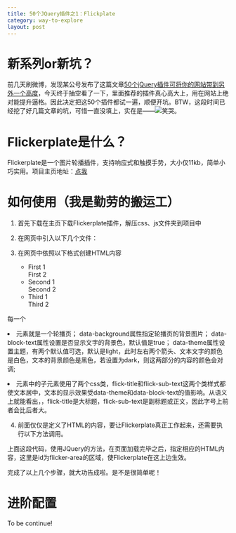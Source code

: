 ```yaml
---
title: 50个JQuery插件之1：Flickplate
category: way-to-explore
layout: post
---
```


# 新系列or新坑？
前几天刷微博，发现某公号发布了这篇文章[50个jQuery插件可将你的网站带到另外一个高度](http://www.lupaworld.com/article-239506.html)，今天终于抽空看了一下，里面推荐的插件真心高大上，用在网站上绝对能提升逼格。因此决定把这50个插件都试一遍，顺便开坑。BTW，这段时间已经挖了好几篇文章的坑，可惜一直没填上，实在是——![笑哭](http://sr1-me.qiniudn.com/emotions/laugh2cry.jpg)。

# Flickerplate是什么？

Flickerplate是一个图片轮播插件，支持响应式和触摸手势，大小仅11kb，简单小巧实用。项目主页地址：[点我](http://getwebplate.com/plugins/flickerplate)

# 如何使用（我是勤劳的搬运工）

1. 首先下载在主页下载Flickerplate插件，解压css、js文件夹到项目中

2. 在网页中引入以下几个文件：

    <!-- Flickerplate依赖的文件 -->
    <script type="text/javascript" src="js/jquery-v1.10.2.js"></script>
    <script type="text/javascript" src="js/jquery-finger-v0.1.0.js"></script>
    <script type="text/javascript" src="js/modernizr-custom-v2.7.1.js"></script>
    <!-- Flickerplate核心文件 -->
    <script type="text/javascript" src="js/flickerplate.js"></script>
    <link rel="stylesheet" type="text/css" href="css/flickerplate.css">

3. 在网页中依照以下格式创建HTML内容

    <div id="flicker-area">
      <ul>
        <li data-background="img/field.jpg">
          <div class="flick-title">First 1</div>
          <div class="flick-sub-text">First 2</div>
        </li>
        <li data-block-text="false" data-background="img/field.jpg">
          <div class="flick-title">Second 1</div>
          <div class="flick-sub-text">Second 2</div>
        </li>
        <li data-theme="dark" data-background="img/field.jpg">
          <div class="flick-title">Third 1</div>
          <div class="flick-sub-text">Third 2</div>
        </li>
      </ul>
    </div>

每一个<li>元素就是一个轮播页；
data-background属性指定轮播页的背景图片；
data-block-text属性设置是否显示文字的背景色，默认值是true；
data-theme属性设置主题，有两个默认值可选，默认是light，此时左右两个箭头、文本文字的颜色是白色，文本的背景颜色是黑色，若设置为dark，则这两部分的内容的颜色会对调;
<li>元素中的子元素使用了两个css类，flick-title和flick-sub-text这两个类样式都使文本居中，文本的显示效果受data-theme和data-block-text的值影响。从语义上就能看出，，flick-title是大标题，flick-sub-text是副标题或正文，因此字号上前者会比后者大。

4. 前面仅仅是定义了HTML的内容，要让Flickerplate真正工作起来，还需要执行以下方法调用。

    <script type="text/javascript">
      $(document).ready(function(){
        $("#flicker-area").flicker();
      });
    </script>

上面这段代码，使用JQuery的方法，在页面加载完毕之后，指定相应的HTML内容，这里是id为flicker-area的区域，使Flickerplate在这上边生效。

完成了以上几个步骤，就大功告成啦。是不是很简单呢！

# 进阶配置

To be continue!

